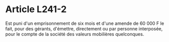 # Article L241-2

Est puni d'un emprisonnement de six mois et d'une amende de 60 000 F le fait, pour des gérants, d'émettre, directement ou par personne interposée, pour le compte de la société des valeurs mobilières quelconques.
